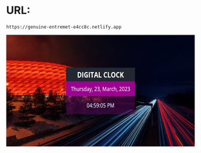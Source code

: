 # URL:
```
https://genuine-entremet-e4cc8c.netlify.app
```
<img src="./1.PNG" style="height: 300px; width: 100%">